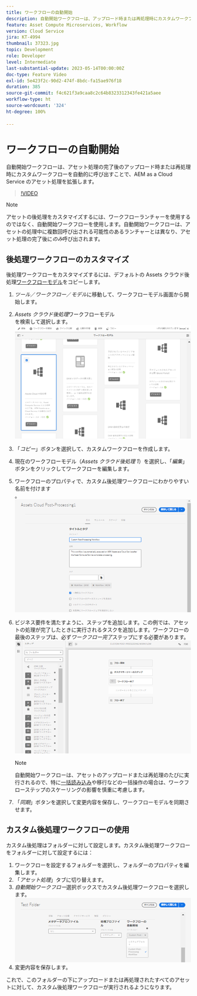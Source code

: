 ```yaml
---
title: ワークフローの自動開始
description: 自動開始ワークフローは、アップロード時または再処理時にカスタムワークフローを自動的に呼び出すことで、アセット処理を拡張します。
feature: Asset Compute Microservices, Workflow
version: Cloud Service
jira: KT-4994
thumbnail: 37323.jpg
topic: Development
role: Developer
level: Intermediate
last-substantial-update: 2023-05-14T00:00:00Z
doc-type: Feature Video
exl-id: 5e423f2c-90d2-474f-8bdc-fa15ae976f18
duration: 385
source-git-commit: f4c621f3a9caa8c2c64b8323312343fe421a5aee
workflow-type: ht
source-wordcount: '324'
ht-degree: 100%

---
```


# ワークフローの自動開始

自動開始ワークフローは、アセット処理の完了後のアップロード時または再処理時にカスタムワークフローを自動的に呼び出すことで、AEM as a Cloud Service のアセット処理を拡張します。

>[!VIDEO](https://video.tv.adobe.com/v/37323?quality=12&learn=on)

>[!NOTE]
>
>アセットの後処理をカスタマイズするには、ワークフローランチャーを使用するのではなく、自動開始ワークフローを使用します。自動開始ワークフローは、アセットの処理中に複数回呼び出される可能性のあるランチャーとは異なり、アセット処理の完了後に&#x200B;_のみ_&#x200B;呼び出されます。

## 後処理ワークフローのカスタマイズ

後処理ワークフローをカスタマイズするには、デフォルトの Assets クラウド後処理[ワークフローモデル](../../foundation/workflow/use-the-workflow-editor.md)をコピーします。

1. _ツール_／_ワークフロー_／_モデル_&#x200B;に移動して、ワークフローモデル画面から開始します。
2. _Assets クラウド後処理_&#x200B;ワークフローモデル<br/>を検索して選択します。
   ![Assets クラウド後処理ワークフローモデルの選択](assets/auto-start-workflow-select-workflow.png)
3. 「_コピー_」ボタンを選択して、カスタムワークフローを作成します。
4. 現在のワークフローモデル（_Assets クラウド後処理 1_）を選択し、「_編集_」ボタンをクリックしてワークフローを編集します。
5. ワークフローのプロパティで、カスタム後処理ワークフローにわかりやすい名前を付けます<br/>。
   ![名前の変更](assets/auto-start-workflow-change-name.png)
6. ビジネス要件を満たすように、ステップを追加します。この例では、アセットの処理が完了したときに実行されるタスクを追加します。ワークフローの最後のステップは、必ず&#x200B;_ワークフロー完了_&#x200B;ステップにする必要があります。<br/>
   ![ワークフローステップの追加](assets/auto-start-workflow-customize-steps.png)

   >[!NOTE]
   >
   >自動開始ワークフローは、アセットのアップロードまたは再処理のたびに実行されるので、特に[一括読み込み](../../cloud-service/migration/bulk-import.md)や移行などの一括操作の場合は、ワークフローステップのスケーリングの影響を慎重に考慮します。

7. 「_同期_」ボタンを選択して変更内容を保存し、ワークフローモデルを同期させます。

## カスタム後処理ワークフローの使用

カスタム後処理はフォルダーに対して設定します。カスタム後処理ワークフローをフォルダーに対して設定するには：

1. ワークフローを設定するフォルダーを選択し、フォルダーのプロパティを編集します。
2. 「_アセット処理_」タブに切り替えます。
3. _自動開始ワークフロー_&#x200B;選択ボックスでカスタム後処理ワークフローを選択します。<br/>
   ![後処理ワークフローの設定](assets/auto-start-workflow-set-workflow.png)
4. 変更内容を保存します。

これで、このフォルダーの下にアップロードまたは再処理されたすべてのアセットに対して、カスタム後処理ワークフローが実行されるようになります。
